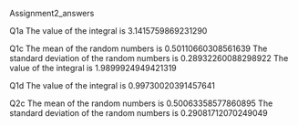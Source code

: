 Assignment2_answers

Q1a
The value of the integral is    3.1415759869231290
 
Q1c
The mean of the random numbers is   0.50110660308561639
The standard deviation of the random numbers is   0.28932260088298922
The value of the integral is    1.9899924949421319

Q1d
The value of the integral is   0.99730020391457641

Q2c
The mean of the random numbers is   0.50063358577860895
The standard deviation of the random numbers is   0.29081712070249049
